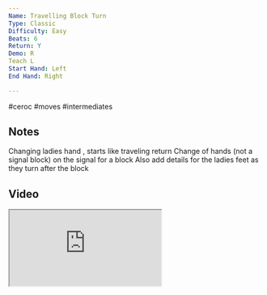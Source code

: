 ```yaml
---
Name: Travelling Block Turn
Type: Classic
Difficulty: Easy
Beats: 6
Return: Y
Demo: R
Teach L
Start Hand: Left
End Hand: Right

---
```

#ceroc #moves #intermediates
## Notes
Changing ladies hand , starts like traveling return
Change of hands (not a signal block) on the signal for a block
Also add details for the ladies feet as they turn after the block

## Video
<iframe src="https://www.network.ceroc.com/Teachers/DanceMoves/CurrentLibrary/Video/16TravellingBlockTurn.mp4" />

## Top Tips

#### Style


#### Shape & Feel
Change of place

#### Safety
Don’t be  brick wall

#### Timing
Blocking on two - take time

### Men

### Ladies

## Safety & Technique
### Men

### Ladies

## Style & Flow


### Men

### Ladies


